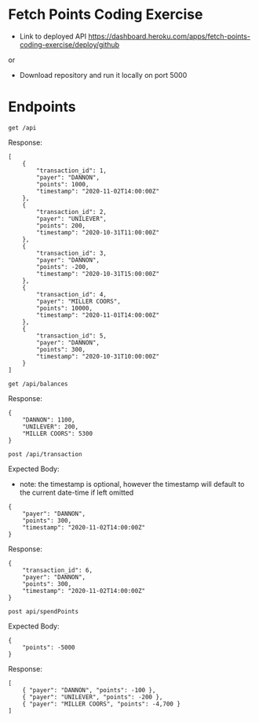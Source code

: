 # Fetch Points Coding Exercise

- Link to deployed API https://dashboard.heroku.com/apps/fetch-points-coding-exercise/deploy/github

or
- Download repository and run it locally on port 5000


# Endpoints

`get /api`

Response:
```
[
    {
        "transaction_id": 1,
        "payer": "DANNON",
        "points": 1000,
        "timestamp": "2020-11-02T14:00:00Z"
    },
    {
        "transaction_id": 2,
        "payer": "UNILEVER",
        "points": 200,
        "timestamp": "2020-10-31T11:00:00Z"
    },
    {
        "transaction_id": 3,
        "payer": "DANNON",
        "points": -200,
        "timestamp": "2020-10-31T15:00:00Z"
    },
    {
        "transaction_id": 4,
        "payer": "MILLER COORS",
        "points": 10000,
        "timestamp": "2020-11-01T14:00:00Z"
    },
    {
        "transaction_id": 5,
        "payer": "DANNON",
        "points": 300,
        "timestamp": "2020-10-31T10:00:00Z"
    }
]
```

`get /api/balances`

Response:

```
{
    "DANNON": 1100,
    "UNILEVER": 200,
    "MILLER COORS": 5300
}

```

`post /api/transaction`

Expected Body:
- note: the timestamp is optional, however the timestamp will default to the current date-time if left omitted

```
{
    "payer": "DANNON",
    "points": 300,
    "timestamp": "2020-11-02T14:00:00Z"
}
```

Response:

```
{
    "transaction_id": 6,
    "payer": "DANNON",
    "points": 300,
    "timestamp": "2020-11-02T14:00:00Z"
}
```

`post api/spendPoints`

Expected Body:

```
{
    "points": -5000
}
```

Response:

```
[
    { "payer": "DANNON", "points": -100 },
    { "payer": "UNILEVER", "points": -200 },
    { "payer": "MILLER COORS", "points": -4,700 }
]
```
